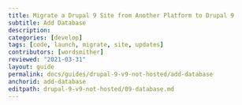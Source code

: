 ```yaml
---
title: Migrate a Drupal 9 Site from Another Platform to Drupal 9
subtitle: Add Database
description: 
categories: [develop]
tags: [code, launch, migrate, site, updates]
contributors: [wordsmither]
reviewed: "2021-03-31"
layout: guide
permalink: docs/guides/drupal-9-v9-not-hosted/add-database
anchorid: add-database
editpath: drupal-9-v9-not-hosted/09-database.md
---
```


<Partial file="migrate-add-database.md" />

